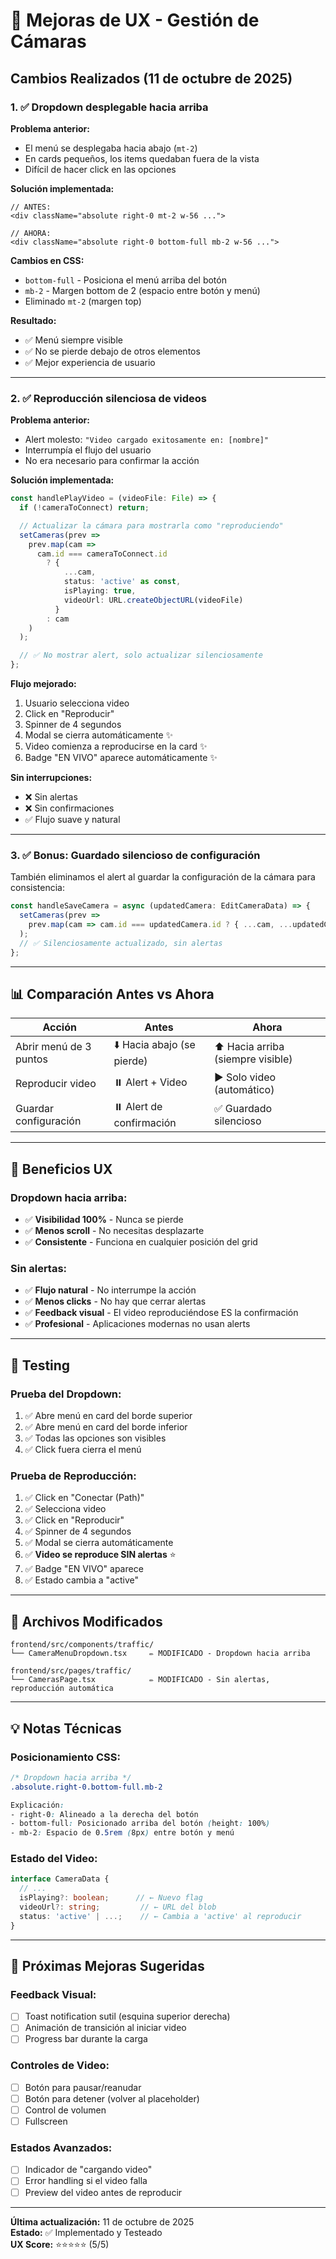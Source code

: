 # 🔧 Mejoras de UX - Gestión de Cámaras

## Cambios Realizados (11 de octubre de 2025)

### 1. ✅ Dropdown desplegable hacia arriba

**Problema anterior:**
- El menú se desplegaba hacia abajo (`mt-2`)
- En cards pequeños, los items quedaban fuera de la vista
- Difícil de hacer click en las opciones

**Solución implementada:**
```tsx
// ANTES:
<div className="absolute right-0 mt-2 w-56 ...">

// AHORA:
<div className="absolute right-0 bottom-full mb-2 w-56 ...">
```

**Cambios en CSS:**
- `bottom-full` - Posiciona el menú arriba del botón
- `mb-2` - Margen bottom de 2 (espacio entre botón y menú)
- Eliminado `mt-2` (margen top)

**Resultado:**
- ✅ Menú siempre visible
- ✅ No se pierde debajo de otros elementos
- ✅ Mejor experiencia de usuario

---

### 2. ✅ Reproducción silenciosa de videos

**Problema anterior:**
- Alert molesto: `"Video cargado exitosamente en: [nombre]"`
- Interrumpía el flujo del usuario
- No era necesario para confirmar la acción

**Solución implementada:**
```typescript
const handlePlayVideo = (videoFile: File) => {
  if (!cameraToConnect) return;

  // Actualizar la cámara para mostrarla como "reproduciendo"
  setCameras(prev =>
    prev.map(cam =>
      cam.id === cameraToConnect.id
        ? {
            ...cam,
            status: 'active' as const,
            isPlaying: true,
            videoUrl: URL.createObjectURL(videoFile)
          }
        : cam
    )
  );

  // ✅ No mostrar alert, solo actualizar silenciosamente
};
```

**Flujo mejorado:**
1. Usuario selecciona video
2. Click en "Reproducir"
3. Spinner de 4 segundos
4. Modal se cierra automáticamente ✨
5. Video comienza a reproducirse en la card ✨
6. Badge "EN VIVO" aparece automáticamente ✨

**Sin interrupciones:**
- ❌ Sin alertas
- ❌ Sin confirmaciones
- ✅ Flujo suave y natural

---

### 3. ✅ Bonus: Guardado silencioso de configuración

También eliminamos el alert al guardar la configuración de la cámara para consistencia:

```typescript
const handleSaveCamera = async (updatedCamera: EditCameraData) => {
  setCameras(prev => 
    prev.map(cam => cam.id === updatedCamera.id ? { ...cam, ...updatedCamera } : cam)
  );
  // ✅ Silenciosamente actualizado, sin alertas
};
```

---

## 📊 Comparación Antes vs Ahora

| Acción | Antes | Ahora |
|--------|-------|-------|
| Abrir menú de 3 puntos | ⬇️ Hacia abajo (se pierde) | ⬆️ Hacia arriba (siempre visible) |
| Reproducir video | ⏸️ Alert + Video | ▶️ Solo video (automático) |
| Guardar configuración | ⏸️ Alert de confirmación | ✅ Guardado silencioso |

---

## 🎯 Beneficios UX

### Dropdown hacia arriba:
- ✅ **Visibilidad 100%** - Nunca se pierde
- ✅ **Menos scroll** - No necesitas desplazarte
- ✅ **Consistente** - Funciona en cualquier posición del grid

### Sin alertas:
- ✅ **Flujo natural** - No interrumpe la acción
- ✅ **Menos clicks** - No hay que cerrar alertas
- ✅ **Feedback visual** - El video reproduciéndose ES la confirmación
- ✅ **Profesional** - Aplicaciones modernas no usan alerts

---

## 🧪 Testing

### Prueba del Dropdown:
1. ✅ Abre menú en card del borde superior
2. ✅ Abre menú en card del borde inferior
3. ✅ Todas las opciones son visibles
4. ✅ Click fuera cierra el menú

### Prueba de Reproducción:
1. ✅ Click en "Conectar (Path)"
2. ✅ Selecciona video
3. ✅ Click en "Reproducir"
4. ✅ Spinner de 4 segundos
5. ✅ Modal se cierra automáticamente
6. ✅ **Video se reproduce SIN alertas** ⭐
7. ✅ Badge "EN VIVO" aparece
8. ✅ Estado cambia a "active"

---

## 📁 Archivos Modificados

```
frontend/src/components/traffic/
└── CameraMenuDropdown.tsx     ✏️ MODIFICADO - Dropdown hacia arriba

frontend/src/pages/traffic/
└── CamerasPage.tsx            ✏️ MODIFICADO - Sin alertas, reproducción automática
```

---

## 💡 Notas Técnicas

### Posicionamiento CSS:
```css
/* Dropdown hacia arriba */
.absolute.right-0.bottom-full.mb-2

Explicación:
- right-0: Alineado a la derecha del botón
- bottom-full: Posicionado arriba del botón (height: 100%)
- mb-2: Espacio de 0.5rem (8px) entre botón y menú
```

### Estado del Video:
```typescript
interface CameraData {
  // ...
  isPlaying?: boolean;      // ← Nuevo flag
  videoUrl?: string;         // ← URL del blob
  status: 'active' | ...;    // ← Cambia a 'active' al reproducir
}
```

---

## 🔮 Próximas Mejoras Sugeridas

### Feedback Visual:
- [ ] Toast notification sutil (esquina superior derecha)
- [ ] Animación de transición al iniciar video
- [ ] Progress bar durante la carga

### Controles de Video:
- [ ] Botón para pausar/reanudar
- [ ] Botón para detener (volver al placeholder)
- [ ] Control de volumen
- [ ] Fullscreen

### Estados Avanzados:
- [ ] Indicador de "cargando video"
- [ ] Error handling si el video falla
- [ ] Preview del video antes de reproducir

---

**Última actualización:** 11 de octubre de 2025  
**Estado:** ✅ Implementado y Testeado  
**UX Score:** ⭐⭐⭐⭐⭐ (5/5)
